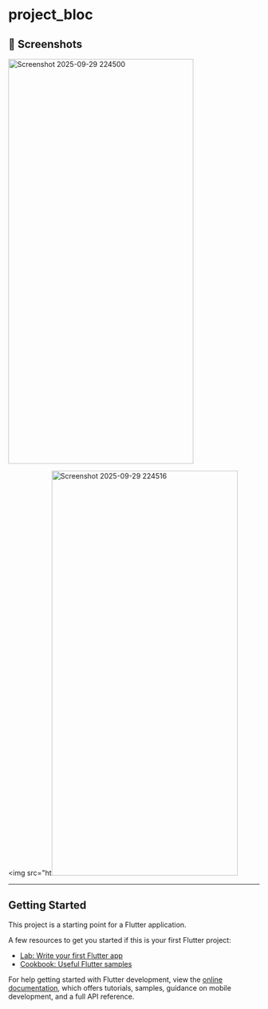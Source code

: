 # project_bloc


## 📱 Screenshots  
<img width="371" height="812" alt="Screenshot 2025-09-29 224500" src="https://github.com/user-attachments/assets/16296562-8ea1-421f-bd03-ac88599c0a8e" />

<img src="ht<img width="373" height="812" alt="Screenshot 2025-09-29 224516" src="https://github.com/user-attachments/assets/17a4c32d-87b7-4aa1-a1a5-67523b7ce673" />

---
## Getting Started

This project is a starting point for a Flutter application.

A few resources to get you started if this is your first Flutter project:

- [Lab: Write your first Flutter app](https://docs.flutter.dev/get-started/codelab)
- [Cookbook: Useful Flutter samples](https://docs.flutter.dev/cookbook)

For help getting started with Flutter development, view the
[online documentation](https://docs.flutter.dev/), which offers tutorials,
samples, guidance on mobile development, and a full API reference.

